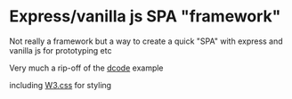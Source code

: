 # Express/vanilla js SPA "framework"
Not really a framework but a way to create a quick "SPA" with express and vanilla js for prototyping etc

Very much a rip-off of the [dcode](https://github.com/dcode-youtube/single-page-app-vanilla-js) example

including [W3.css](https://www.w3schools.com/w3css/default.asp) for styling
